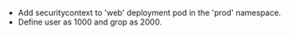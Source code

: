 - Add securitycontext to 'web' deployment pod  in the 'prod' namespace.
- Define user as 1000 and grop as 2000.